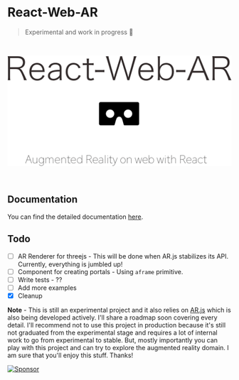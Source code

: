 # React-Web-AR
> Experimental and work in progress 🚧

<br/>

<p align="center">
  <img src="./art/React-Web-AR.png">
</p>
<br/>

## Documentation

You can find the detailed documentation [here](./docs).

## Todo

- [ ] AR Renderer for threejs - This will be done when AR.js stabilizes its API. Currently, everything is jumbled up!
- [ ] Component for creating portals - Using `aframe` primitive.
- [ ] Write tests - ??
- [ ] Add more examples
- [x] Cleanup

**Note** - This is still an experimental project and it also relies on [AR.js](https://github.com/jeromeetienne/AR.js) which is also being developed actively. I'll share a roadmap soon covering every detail. I'll recommend not to use this project in production because it's still not graduated from the experimental stage and requires a lot of internal work to go from experimental to stable. But, mostly importantly you can play with this project and can try to explore the augmented reality domain. I am sure that you'll enjoy this stuff. Thanks!

<a target='_blank' rel='nofollow' href='https://app.codesponsor.io/link/FCRW65HPiwhNtebDx2tTc53E/nitin42/React-AR'>
  <img alt='Sponsor' width='888' height='68' src='https://app.codesponsor.io/embed/FCRW65HPiwhNtebDx2tTc53E/nitin42/React-AR.svg' />
</a>

